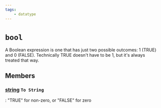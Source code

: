```yaml
---
tags:
    - datatype
---
```

# `bool`

<!--dt-desc-start-->
A Boolean expression is one that has just two possible outcomes: 1 (TRUE) and 0 (FALSE). Technically TRUE doesn't have to be 1, but it's always treated that way.
<!--dt-desc-end-->
## Members
<!--dt-members-start-->
### [string][string] `To String`

:   "TRUE" for non-zero, or "FALSE" for zero
<!--dt-members-end-->
<!--dt-linkrefs-start-->
[string]: datatype-string.md
<!--dt-linkrefs-end-->
